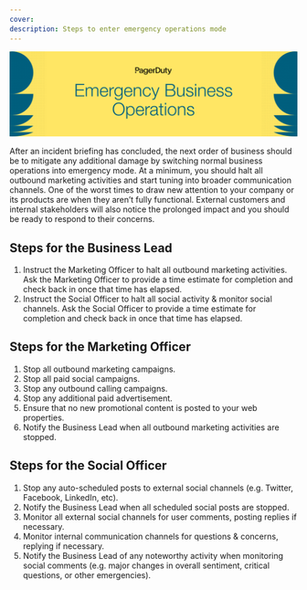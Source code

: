 ```yaml
---
cover:
description: Steps to enter emergency operations mode
---
```

![Emergency](../assets/img/headers/BIR-EmergencyBizOps.png)

After an incident briefing has concluded, the next order of business should be to mitigate any additional damage by switching normal business operations into emergency mode. At a minimum, you should halt all outbound marketing activities and start tuning into broader communication channels. One of the worst times to draw new attention to your company or its products are when they aren’t fully functional. External customers and internal stakeholders will also notice the prolonged impact and you should be ready to respond to their concerns.

## Steps for the Business Lead

1. Instruct the Marketing Officer to halt all outbound marketing activities. Ask the Marketing Officer to provide a time estimate for completion and check back in once that time has elapsed.
1. Instruct the Social Officer to halt all social activity & monitor social channels. Ask the Social Officer to provide a time estimate for completion and check back in once that time has elapsed.

## Steps for the Marketing Officer
1. Stop all outbound marketing campaigns.
1. Stop all paid social campaigns.
1. Stop any outbound calling campaigns.
1. Stop any additional paid advertisement.
1. Ensure that no new promotional content is posted to your web properties.
1. Notify the Business Lead when all outbound marketing activities are stopped.

## Steps for the Social Officer
1. Stop any auto-scheduled posts to external social channels (e.g. Twitter, Facebook, LinkedIn, etc).
1. Notify the Business Lead when all scheduled social posts are stopped.
1. Monitor all external social channels for user comments, posting replies if necessary.
1. Monitor internal communication channels for questions & concerns, replying if necessary.
1. Notify the Business Lead of any noteworthy activity when monitoring social comments (e.g. major changes in overall sentiment, critical questions, or other emergencies).
